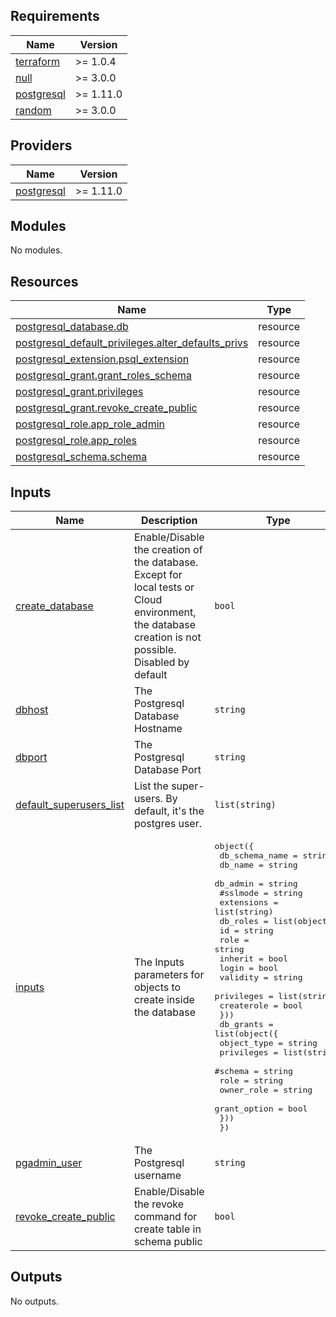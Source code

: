 ## Requirements

| Name | Version |
|------|---------|
| <a name="requirement_terraform"></a> [terraform](#requirement\_terraform) | >= 1.0.4 |
| <a name="requirement_null"></a> [null](#requirement\_null) | >= 3.0.0 |
| <a name="requirement_postgresql"></a> [postgresql](#requirement\_postgresql) | >= 1.11.0 |
| <a name="requirement_random"></a> [random](#requirement\_random) | >= 3.0.0 |

## Providers

| Name | Version |
|------|---------|
| <a name="provider_postgresql"></a> [postgresql](#provider\_postgresql) | >= 1.11.0 |

## Modules

No modules.

## Resources

| Name | Type |
|------|------|
| [postgresql_database.db](https://registry.terraform.io/providers/cyrilgdn/postgresql/latest/docs/resources/database) | resource |
| [postgresql_default_privileges.alter_defaults_privs](https://registry.terraform.io/providers/cyrilgdn/postgresql/latest/docs/resources/default_privileges) | resource |
| [postgresql_extension.psql_extension](https://registry.terraform.io/providers/cyrilgdn/postgresql/latest/docs/resources/extension) | resource |
| [postgresql_grant.grant_roles_schema](https://registry.terraform.io/providers/cyrilgdn/postgresql/latest/docs/resources/grant) | resource |
| [postgresql_grant.privileges](https://registry.terraform.io/providers/cyrilgdn/postgresql/latest/docs/resources/grant) | resource |
| [postgresql_grant.revoke_create_public](https://registry.terraform.io/providers/cyrilgdn/postgresql/latest/docs/resources/grant) | resource |
| [postgresql_role.app_role_admin](https://registry.terraform.io/providers/cyrilgdn/postgresql/latest/docs/resources/role) | resource |
| [postgresql_role.app_roles](https://registry.terraform.io/providers/cyrilgdn/postgresql/latest/docs/resources/role) | resource |
| [postgresql_schema.schema](https://registry.terraform.io/providers/cyrilgdn/postgresql/latest/docs/resources/schema) | resource |

## Inputs

| Name | Description | Type | Default | Required |
|------|-------------|------|---------|:--------:|
| <a name="input_create_database"></a> [create\_database](#input\_create\_database) | Enable/Disable the creation of the database. Except for local tests or Cloud environment, the database creation is not possible. Disabled by default | `bool` | `false` | no |
| <a name="input_dbhost"></a> [dbhost](#input\_dbhost) | The Postgresql Database Hostname | `string` | n/a | yes |
| <a name="input_dbport"></a> [dbport](#input\_dbport) | The Postgresql Database Port | `string` | n/a | yes |
| <a name="input_default_superusers_list"></a> [default\_superusers\_list](#input\_default\_superusers\_list) | List the super-users. By default, it's the postgres user. | `list(string)` | <pre>[<br>  "postgres"<br>]</pre> | no |
| <a name="input_inputs"></a> [inputs](#input\_inputs) | The Inputs parameters for objects to create inside the database | <pre>object({<br>    db_schema_name = string<br>    db_name        = string<br>    db_admin       = string<br>    #sslmode        = string<br>    extensions = list(string)<br>    db_roles = list(object({<br>      id         = string<br>      role       = string<br>      inherit    = bool<br>      login      = bool<br>      validity   = string<br>      privileges = list(string)<br>      createrole = bool<br>    }))<br>    db_grants = list(object({<br>      object_type = string<br>      privileges  = list(string)<br>      #schema       = string<br>      role         = string<br>      owner_role   = string<br>      grant_option = bool<br>    }))<br>  })</pre> | `null` | no |
| <a name="input_pgadmin_user"></a> [pgadmin\_user](#input\_pgadmin\_user) | The Postgresql username | `string` | n/a | yes |
| <a name="input_revoke_create_public"></a> [revoke\_create\_public](#input\_revoke\_create\_public) | Enable/Disable the revoke command for create table in schema public | `bool` | `true` | no |

## Outputs

No outputs.
